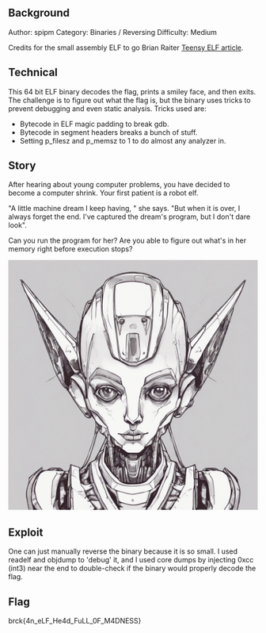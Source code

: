 ## Background

 Author: spipm
 Category: Binaries / Reversing
 Difficulty: Medium

Credits for the small assembly ELF to go Brian Raiter [Teensy ELF article](https://www.muppetlabs.com/~breadbox/software/tiny/teensy.html).

## Technical

This 64 bit ELF binary decodes the flag, prints a smiley face, and then exits. The challenge is to figure out what the flag is, but the binary uses tricks to prevent debugging and even static analysis. Tricks used are:

- Bytecode in ELF magic padding to break gdb.
- Bytecode in segment headers breaks a bunch of stuff.
- Setting p_filesz and p_memsz to 1 to do almost any analyzer in.

## Story

After hearing about young computer problems, you have decided to become a computer shrink. Your first patient is a robot elf.

"A little machine dream I keep having, " she says. "But when it is over, I always forget the end. I've captured the dream's program, but I don't dare look".

Can you run the program for her? Are you able to figure out what's in her memory right before execution stops?

![Robot ELF](./robot_elf.jpg "Robot ELF")

## Exploit

One can just manually reverse the binary because it is so small. I used readelf and objdump to 'debug' it, and I used core dumps by injecting 0xcc (int3) near the end to double-check if the binary would properly decode the flag.

## Flag

brck{4n_eLF_He4d_FuLL_0F_M4DNESS}
